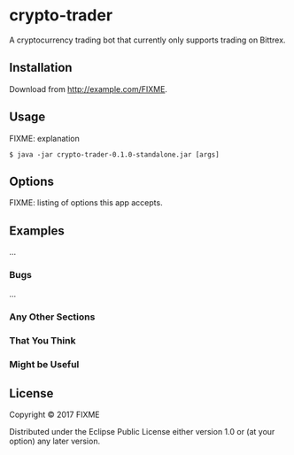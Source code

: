 # crypto-trader

A cryptocurrency trading bot that currently only supports trading on Bittrex.

## Installation

Download from http://example.com/FIXME.

## Usage

FIXME: explanation

    $ java -jar crypto-trader-0.1.0-standalone.jar [args]

## Options

FIXME: listing of options this app accepts.

## Examples

...

### Bugs

...

### Any Other Sections
### That You Think
### Might be Useful

## License

Copyright © 2017 FIXME

Distributed under the Eclipse Public License either version 1.0 or (at
your option) any later version.
